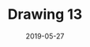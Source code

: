 ---
title: Drawing 13
date: '2019-05-27'
thumb_image: images/mar-4yo/4-mar-drawing13.jpg
thumb_image_alt: Drawing 13
image: images/mar-4yo/4-mar-drawing13.jpg
image_alt: Drawing 13
template: project
---	